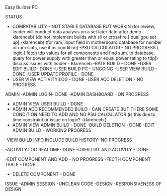 Easy Builder PC 


STATUS
- COMPATABILITY - NOT STABLE DATABASE BUT WORKIN
  (for review, leader will conduct data analysis on a set later date after demo - klarenceb)
  (do not implement builds with sli or crossfire [ dual gpu set up] -klarenceb)
  (for ram, input field in motherboard database for number of ram slots, use it as condition)
-PSU CALCULATOR -  NO PROGRESS ( logic [ fetch tdp values for all components and find sum. to database, query for power supply with greater than or equal power rating to tdp]) discuss issues with leader - Klarenceb
-RATE BUILD - DONE 
-USER EDIT BUILD- DONE
-USER BUILD PC - UNGOING
-USER VIEW BUILD - DONE 
-USER UPDATE PROFILE - DONE
- USER VIEW ACTIVITY LOG - DONE 
-USER ACC DELETION - NO PROGRESS


ADMIN 
-ADMIN LOGIN- DONE
-ADMIN DASHBOARD - ON PROGRESS
- ADMIN VIEW USER BUILD - DONE 
- ADMIN ADD RECOMMENDED BUILD -  CAN CREATE BUT THERE SOME CONDITION NEED TO ADD AND NO PSU CALCULATOR (is this due to time constraint or issue on logic? -klarenceb.)
- ADMIN VIEW ADMIN BUILD - DONE 
-BUILD DELETION - DONE 
-EDIT ADMIN BUILD - WORKING PROGRESS


-VIEW BUILD INFO INCLUDE BUILD HISTORY- NO PROGRESS

-ACTIVITY LOG REALTIME- DONE
-USER LIST AND ACTIVITY - DONE

-EDIT COMPONENT AND ADD - NO PROGRESS
-FECTH COMPONENT TABLE - DONE
- DELETE COMPONENT - DONE

ISSUE 
-ADMIN SESSION
-UNCLEAN CODE
-DESIGN 
-RESPONSIVENESS OF DESIGN
